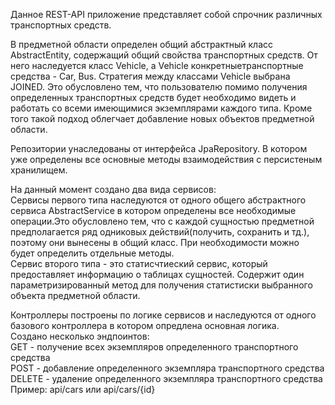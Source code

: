 Данное REST-API приложение представляет собой спрочник различных транспортных средств.

В предметной области определен общий абстрактный класс AbstractEntity, содержащий общий свойства транспортных средств. От него наследуется класс Vehicle, а Vehicle конкретныетранспортные средства - Car, Bus. Стратегия между классами Vehicle выбрана JOINED. Это обусловлено тем, что пользователю помимо получения определенных транспортных средств будет необходимо видеть и работать со всеми имеющимися экземплярами каждого типа. Кроме того такой подход облегчает добавление новых объектов предметной области.

Репозитории унаследованы от интерфейса JpaRepository. В котором уже определены все основные методы взаимодействия с персистеным хранилищем.

На данный момент создано два вида сервисов:  
Сервисы первого типа наследуются от одного общего абстрактного сервиса AbstractService в котором определены все необходимые операции.Это обусловлено тем, что с каждой сущностью предметной предполагается ряд одниковых действий(получить, сохранить и тд.), поэтому они вынесены в общий класс. При необходимости можно будет определить отдельные методы.  
  Сервис второго типа - это статисчтиеский сервис, который предоставляет информацию о таблицах сущностей. Содержит один параметризированный метод для получения статистиски выбранного объекта предметной области.  

Контроллеры построены по логике сервисов и наследуются от одного базового контроллера в котором опредлена основная логика.  
Создано несколько эндпоинтов:  
 GET - получение всех экземпляров определенного транспортного средства  
 POST - добавление определенного экземпляра транспортного средства  
 DELETE - удаление определенного экземпляра транспортного средства  
Пример: api/cars или api/cars/{id}  
	

